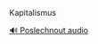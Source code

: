 
Kapitalismus

[🔊 Poslechnout audio](/data/7-paragraphs/audio/chapter_53/para_005-Kapitalismus.mp3)
